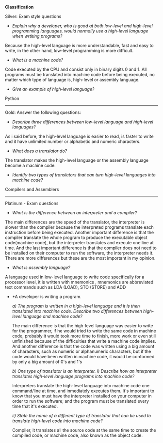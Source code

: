 ﻿**Classification**

Silver: Exam style questions

* *Explain why a developer, who is good at both low-level and high-level programming languages, would normally use a high-level language when wrtiting programs?*

Because the high-level language is more understandable, fast and easy to write, in the other hand, low-level programming is more difficult.

* *What is a machine code?*

Code executed by the CPU and consist only in binary digits 0 and 1. All programs must be translated into machine code before being executed, no matter which type of language is, high-level or assembly language.

* *Give an example of high-level language?*

 Python

---
 
Gold: Answer the following questions:
* *Describe three differences between low-level language and high-level languages?*

As i said before, the high-level language is easier to read, is faster to write and it have unlimited  number or alphabetic and numeric characters.

* *What does a translator do?*

The translator makes the high-level language or the assembly language become a machine code.

* *Identify two types of translators that can turn high-level languages into machine code?*

Compilers and Assemblers

---

Platinum - Exam questions

* *What is the difference between an interpreter and a compiler?*

The main differences are the speed of the translator, the interpreter is slower than the compiler because the interpreted programs translate each instruction before being executed. Another important difference is that the compiler translate the whole program to produce the executable object code(machine code), but the interpreter translates and execute one line at time. And the last important difference is that the compiler does not need to be installed on their computer to run the software, the interpreter needs it. There are more differences but these are the most important in my opinion.

* *What is assembly language?*

A language used in low-level language to write code specifically for a processor level, it is written with mnemonics , mnemonics are abbreviated text commands such as LDA (LOAD), STO (STORE) and ADD

* *A developer is writing a program.

	*a) The program is written in a high-level language and it is then translated into machine code. Describe two differences between high-level language and machine code?*

	 The main difference is that the high-level language was easier to write for the programmer, if he would tried to write the same code in machine code, probably it would took more time to finish, more work or even still unfinished because of the difficulties that write a machine code implies.
       And another difference is that the code was written using a big amount of characters, such as numeric or alphanumeric characters, but if the code would have been written in machine code, it would be conformed by only a big amount of 0's and 1's
        
	*b) One type of translator is an interpreter.
	   i) Describe how an interpreter translates high-level language programs into machine code?*

	Interpreters translate the high-level language into machine code one command/line at time, and inmediately executes them.
	It's important to know that you must have the interpreter installed on your computer in order to run the software; and the program must be translated every time that it's executed. 

	*ii) State the name of a different type of translator that can be used to translate high-level code into machine code?*
	
	Compiler, it translates all the source code at the same time to create the compiled code, or machine code, also known as the object code.



